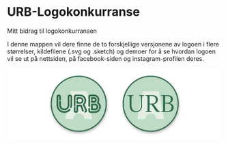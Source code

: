 # URB-Logokonkurranse
Mitt bidrag til logokonkurransen

I denne mappen vil dere finne de to forskjellige versjonene av logoen i flere størrelser, kildefilene (.svg og .sketch) og demoer for å se hvordan logoen vil se ut på nettsiden, på facebook-siden og instagram-profilen deres.

![Preview](Preview/URB-logo-preview.png)
